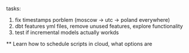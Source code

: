 tasks:
1. fix timestamps porblem (moscow -> utc -> poland everywhere)
2. dbt features yml files, remove unused features, explore functionality
3. test if incremental models actually workds


** Learn how to schedule scripts in cloud, what options are



